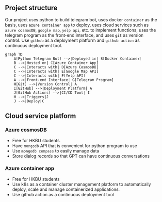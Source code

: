 

## Project structure

Our project uses python to build telegram bot, uses docker `container` as the basis, uses `azure container app` to deploy, uses cloud services such as `azure cosmosDB`, `google map`, `yelp api`, etc. to implement functions, uses the telegram program as the front-end interface, and uses `git` as version control. Use `github` as a deployment platform and `github action` as continuous deployment tool.

```mermaid
graph TD
    A[Python Telegram Bot] -->|Deployed in| B[Docker Container]
    B -->|Hosted on| C[Azure Container App]
    C -->|Interacts with| D[Azure CosmosDB]
    C -->|Interacts with| E[Google Map API]
    C -->|Interacts with| F[Yelp API]
    A -->|Front-end Interface| G[Telegram Program]
    H[Git] -->|Version Control| A
    I[GitHub] -->|Deployment Platform| A
    J[GitHub Actions] -->|CI/CD Tool| I
    H -->|Triggers|J
    J -->|Deploy|C
```

## Cloud service platform

### Azure cosmosDB

- Free for HKBU students
- Have `mongodb` API that is convenient for python program to use
- Use `mongodb compass` to easily manage data
- Store dialog records so that GPT can have continuous conversations

### Azure container app

- Free for HKBU students
- Use k8s as a container cluster management platform to automatically deploy, scale and manage containerized applications.
- Use github action as a continuous deployment tool
